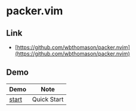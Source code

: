 

# packer.vim


## Link

* [https://github.com/wbthomason/packer.nvim](https://github.com/wbthomason/packer.nvim)


## Demo

| Demo | Note |
| --- | --- |
| [start](start) | Quick Start |
